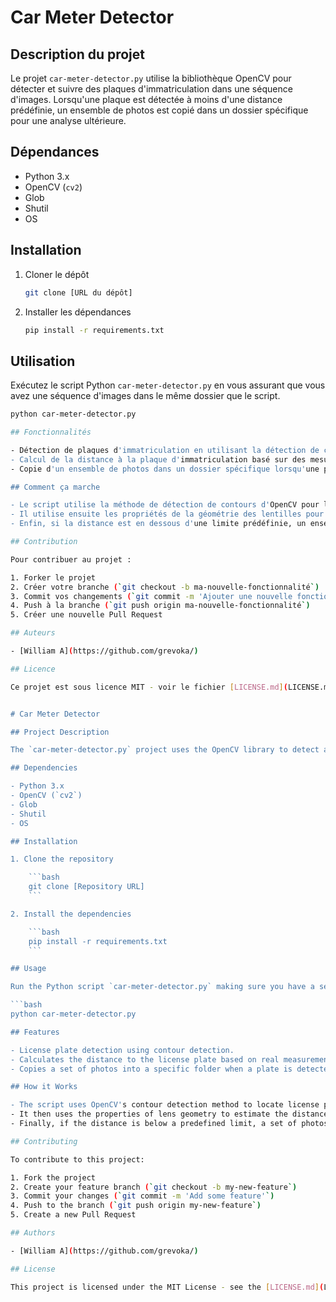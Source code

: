 # Car Meter Detector

## Description du projet

Le projet `car-meter-detector.py` utilise la bibliothèque OpenCV pour détecter et suivre des plaques d'immatriculation dans une séquence d'images. Lorsqu'une plaque est détectée à moins d'une distance prédéfinie, un ensemble de photos est copié dans un dossier spécifique pour une analyse ultérieure.

## Dépendances

- Python 3.x
- OpenCV (`cv2`)
- Glob
- Shutil
- OS

## Installation

1. Cloner le dépôt

    ```bash
    git clone [URL du dépôt]
    ```

2. Installer les dépendances

    ```bash
    pip install -r requirements.txt
    ```

## Utilisation

Exécutez le script Python `car-meter-detector.py` en vous assurant que vous avez une séquence d'images dans le même dossier que le script.

```bash
python car-meter-detector.py

## Fonctionnalités

- Détection de plaques d'immatriculation en utilisant la détection de contours.
- Calcul de la distance à la plaque d'immatriculation basé sur des mesures réelles et la distance focale.
- Copie d'un ensemble de photos dans un dossier spécifique lorsqu'une plaque est détectée à moins d'une certaine distance.

## Comment ça marche

- Le script utilise la méthode de détection de contours d'OpenCV pour localiser des plaques d'immatriculation.
- Il utilise ensuite les propriétés de la géométrie des lentilles pour estimer la distance de la plaque.
- Enfin, si la distance est en dessous d'une limite prédéfinie, un ensemble de photos est copié dans un dossier cible.

## Contribution

Pour contribuer au projet :

1. Forker le projet
2. Créer votre branche (`git checkout -b ma-nouvelle-fonctionnalité`)
3. Commit vos changements (`git commit -m 'Ajouter une nouvelle fonctionnalité'`)
4. Push à la branche (`git push origin ma-nouvelle-fonctionnalité`)
5. Créer une nouvelle Pull Request

## Auteurs

- [William A](https://github.com/grevoka/)

## Licence

Ce projet est sous licence MIT - voir le fichier [LICENSE.md](LICENSE.md) pour plus d'informations.


# Car Meter Detector

## Project Description

The `car-meter-detector.py` project uses the OpenCV library to detect and track license plates in a sequence of images. When a plate is detected within a predefined distance, a set of photos is copied into a specific folder for further analysis.

## Dependencies

- Python 3.x
- OpenCV (`cv2`)
- Glob
- Shutil
- OS

## Installation

1. Clone the repository

    ```bash
    git clone [Repository URL]
    ```

2. Install the dependencies

    ```bash
    pip install -r requirements.txt
    ```

## Usage

Run the Python script `car-meter-detector.py` making sure you have a sequence of images in the same folder as the script.

```bash
python car-meter-detector.py

## Features

- License plate detection using contour detection.
- Calculates the distance to the license plate based on real measurements and focal length.
- Copies a set of photos into a specific folder when a plate is detected within a certain distance.

## How it Works

- The script uses OpenCV's contour detection method to locate license plates.
- It then uses the properties of lens geometry to estimate the distance to the plate.
- Finally, if the distance is below a predefined limit, a set of photos is copied into a target folder.

## Contributing

To contribute to this project:

1. Fork the project
2. Create your feature branch (`git checkout -b my-new-feature`)
3. Commit your changes (`git commit -m 'Add some feature'`)
4. Push to the branch (`git push origin my-new-feature`)
5. Create a new Pull Request

## Authors

- [William A](https://github.com/grevoka/)

## License

This project is licensed under the MIT License - see the [LICENSE.md](LICENSE.md) file for details.

